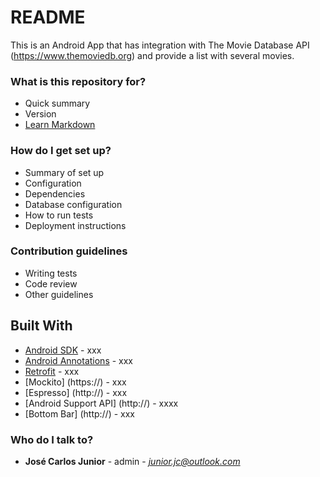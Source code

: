 # README #

This is an Android App that has integration with The Movie Database API (https://www.themoviedb.org) and provide a list with several movies. 

### What is this repository for? ###

* Quick summary
* Version
* [Learn Markdown](https://bitbucket.org/tutorials/markdowndemo)

### How do I get set up? ###

* Summary of set up
* Configuration
* Dependencies
* Database configuration
* How to run tests
* Deployment instructions

### Contribution guidelines ###

* Writing tests
* Code review
* Other guidelines

## Built With

* [Android SDK](https://) - xxx
* [Android Annotations](https://) - xxx
* [Retrofit](https://) - xxx
* [Mockito] (https://) - xxx
* [Espresso] (http://) - xxx
* [Android Support API] (http://) - xxxx
* [Bottom Bar] (http://) - xxx

### Who do I talk to? ###

* **José Carlos Junior** - admin - *junior.jc@outlook.com*